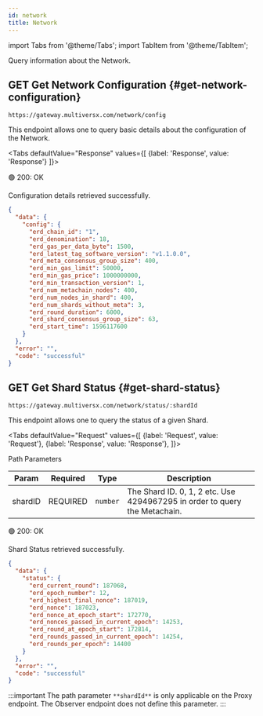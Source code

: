 ```yaml
---
id: network
title: Network
---
```


import Tabs from '@theme/Tabs';
import TabItem from '@theme/TabItem';

Query information about the Network.

## <span class="badge badge--primary">GET</span> **Get Network Configuration** {#get-network-configuration}

`https://gateway.multiversx.com/network/config`

This endpoint allows one to query basic details about the configuration of the Network.

<Tabs
defaultValue="Response"
values={[
{label: 'Response', value: 'Response'}
]}>
<TabItem value="Response">

🟢 200: OK

Configuration details retrieved successfully.

```json
{
  "data": {
    "config": {
      "erd_chain_id": "1",
      "erd_denomination": 18,
      "erd_gas_per_data_byte": 1500,
      "erd_latest_tag_software_version": "v1.1.0.0",
      "erd_meta_consensus_group_size": 400,
      "erd_min_gas_limit": 50000,
      "erd_min_gas_price": 1000000000,
      "erd_min_transaction_version": 1,
      "erd_num_metachain_nodes": 400,
      "erd_num_nodes_in_shard": 400,
      "erd_num_shards_without_meta": 3,
      "erd_round_duration": 6000,
      "erd_shard_consensus_group_size": 63,
      "erd_start_time": 1596117600
    }
  },
  "error": "",
  "code": "successful"
}
```

</TabItem>
</Tabs>

## <span class="badge badge--primary">GET</span> **Get Shard Status** {#get-shard-status}

`https://gateway.multiversx.com/network/status/:shardId`

This endpoint allows one to query the status of a given Shard.

<Tabs
defaultValue="Request"
values={[
{label: 'Request', value: 'Request'},
{label: 'Response', value: 'Response'},
]}>
<TabItem value="Request">

Path Parameters

| Param   | Required                                  | Type     | Description                                                                |
| ------- | ----------------------------------------- | -------- | -------------------------------------------------------------------------- |
| shardID | <span class="text-danger">REQUIRED</span> | `number` | The Shard ID. 0, 1, 2 etc. Use 4294967295 in order to query the Metachain. |

</TabItem>
<TabItem value="Response">

🟢 200: OK

Shard Status retrieved successfully.

```json
{
  "data": {
    "status": {
      "erd_current_round": 187068,
      "erd_epoch_number": 12,
      "erd_highest_final_nonce": 187019,
      "erd_nonce": 187023,
      "erd_nonce_at_epoch_start": 172770,
      "erd_nonces_passed_in_current_epoch": 14253,
      "erd_round_at_epoch_start": 172814,
      "erd_rounds_passed_in_current_epoch": 14254,
      "erd_rounds_per_epoch": 14400
    }
  },
  "error": "",
  "code": "successful"
}
```

</TabItem>
</Tabs>

:::important
The path parameter `**shardId**` is only applicable on the Proxy endpoint. The Observer endpoint does not define this parameter.
:::

